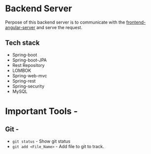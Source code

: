 # Backend Server
Perpose of this backend server is to communicate with the [frontend-angular-server](https://github.com/iamsurajitmishra/Ecommerse-Frontend)
and serve the request.

## Tech stack
 * Spring-boot
 * Spring-boot-JPA
 * Rest Repository
 * LOMBOK
 * Spring-web-mvc
 * Spring-rest
 * Spring-security
 * MySQL

# Important Tools -
## Git -

* `git status` - Show git status
* `git add <File_Name>` - Add file to git to track.




